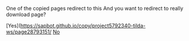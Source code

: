 One of the copied pages redirect to this
And you want to redirect to really download page?

[Yes](https://sapbot.github.io/copy/project5792340-tilda-ws/page28793151/
[No](https://sapbot.github.io/copy/)